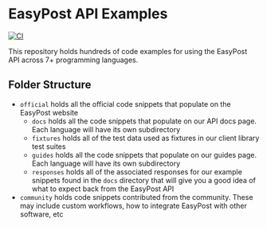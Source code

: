 # EasyPost API Examples

[![CI](https://github.com/EasyPost/examples/workflows/CI/badge.svg)](https://github.com/EasyPost/examples/actions?query=workflow%3ACI)

This repository holds hundreds of code examples for using the EasyPost API across 7+ programming languages.

## Folder Structure

- `official` holds all the official code snippets that populate on the EasyPost website
  - `docs` holds all the code snippets that populate on our API docs page. Each language will have its own subdirectory
  - `fixtures` holds all of the test data used as fixtures in our client library test suites
  - `guides` holds all the code snippets that populate on our guides page. Each language will have its own subdirectory
  - `responses` holds all of the associated responses for our example snippets found in the `docs` directory that will give you a good idea of what to expect back from the EasyPost API
- `community` holds code snippets contributed from the community. These may include custom workflows, how to integrate EasyPost with other software, etc
